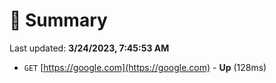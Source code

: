 # 📖 Summary
Last updated: **3/24/2023, 7:45:53 AM**

- `GET` [https://google.com](https://google.com) - **Up** (128ms)
